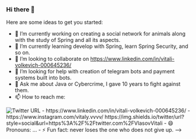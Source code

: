 ### Hi there 👋


Here are some ideas to get you started:

- 🔭 I’m currently working on creating a social network for animals along with the study of Spring and all its aspects.
- 🌱 I’m currently learning develop with Spring, learn Spring Security, and so on.
- 👯 I’m looking to collaborate on https://www.linkedin.com/in/vitali-volkevich-000645236/
- 🤔 I’m looking for help with creation of telegram bots and payment systems built into bots.
- 💬 Ask me about Java or Cybercrime, I gave 10 years to fight against them.
- 📫 How to reach me:
<img alt="Twitter URL" src="https://img.shields.io/twitter/url?style=social&url=https%3A%2F%2Ftwitter.com%2FVlasovVitali">
- https://www.linkedin.com/in/vitali-volkevich-000645236/
- https://www.instagram.com/vitaly.vvvv/
https://img.shields.io/twitter/url?style=social&url=https%3A%2F%2Ftwitter.com%2FVlasovVitali
- 😄 Pronouns: ...
- ⚡ Fun fact: never loses the one who does not give up.
-->
